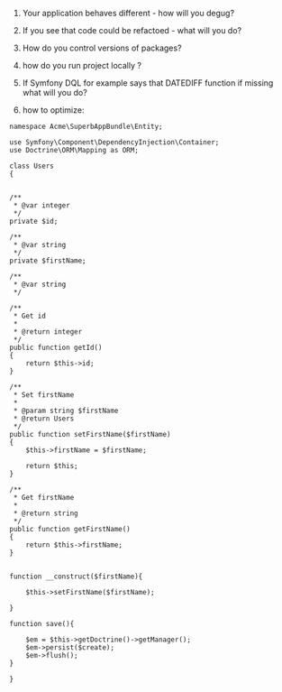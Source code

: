1. Your application behaves different - how will you degug?

2. If you see that code could be refactoed - what will you do?

3. How do you control versions of packages?

4. how do you run project locally ?

5. If Symfony DQL for example says that DATEDIFF function if missing what will you do?

6. how to optimize:
```
namespace Acme\SuperbAppBundle\Entity;

use Symfony\Component\DependencyInjection\Container; 
use Doctrine\ORM\Mapping as ORM;

class Users
{


/**
 * @var integer
 */
private $id;

/**
 * @var string
 */
private $firstName;

/**
 * @var string
 */

/**
 * Get id
 *
 * @return integer 
 */
public function getId()
{
    return $this->id;
}

/**
 * Set firstName
 *
 * @param string $firstName
 * @return Users
 */
public function setFirstName($firstName)
{
    $this->firstName = $firstName;

    return $this;
}

/**
 * Get firstName
 *
 * @return string 
 */
public function getFirstName()
{
    return $this->firstName;
}


function __construct($firstName){

    $this->setFirstName($firstName);

}

function save(){

    $em = $this->getDoctrine()->getManager();
    $em->persist($create);
    $em->flush();
}

}
```
